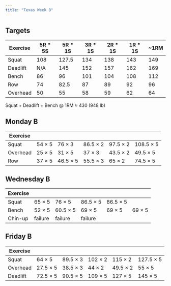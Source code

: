 ```yaml
---
title: "Texas Week B"
---
```



## Targets

| Exercise | 5R * 5S | 5R * 1S | 3R * 1S | 2R * 1S | 1R * 1S |  ~1RM   |
| ---      | ------- | ------- | ------- | ------- | ------- | ------- |
| Squat    |   108   |   127.5   |   134   |   138   |   143   |   149   |
| Deadlift |   N/A   |   145   |   152   |   157   |   162   |   169   |
| Bench    |   86   |  96   |   101   |   104   |   108   |   112   |
| Row      |   74   |  82.5   |   87   |   89   |   92   |   96   |
| Overhead |   50   |  55   |   58   |   59   |   62   |   64   |


Squat + Deadlift + Bench @ 1RM ≈ 430 (948 lb)
    
## Monday B

| Exercise |     |     |     |     |     |
| ---      | --- | --- | --- | --- | --- |
| Squat    | 54 × 5 | 76 × 3 | 86.5 × 2 | 97.5 × 2 | 108.5 × 5 | 108.5 × 5 | 108.5 × 5 | 108.5 × 5 | 108.5 × 5 |
| Overhead | 25 × 5 | 31 × 5 | 37 × 3 | 43.5 × 2 | 49.5 × 5 | 49.5 × 5 | 49.5 × 5 | 49.5 × 5 | 49.5 × 5 |
| Row      | 37 × 5 | 46.5 × 5 | 55.5 × 3 | 65 × 2 | 74.5 × 5 | 74.5 × 5 | 74.5 × 5 | 74.5 × 5 | 74.5 × 5 |

## Wednesday B

| Exercise |     |     |     |     |     |
| ---      | --- | --- | --- | --- | --- |
| Squat    | 65 × 5 | 76 × 5 | 86.5 × 5 | 86.5 × 5 |
| Bench    | 52 × 5 | 60.5 × 5 | 69 × 5 | 69 × 5 | 69 × 5 |
| Chin-up  | failure | failure | failure |

## Friday B

| Exercise |     |     |     |     |     |
| ---      | --- | --- | --- | --- | --- |
| Squat    | 64 × 5 | 89.5 × 3 | 102 × 2 | 115 × 2 | 127.5 × 5 |
| Overhead | 27.5 × 5 | 38.5 × 3 | 44 × 2 | 49.5 × 2 | 55 × 5 |
| Deadlift | 72.5 × 5 | 90.5 × 5 | 109 × 5 | 127 × 5 | 145 × 5 |

